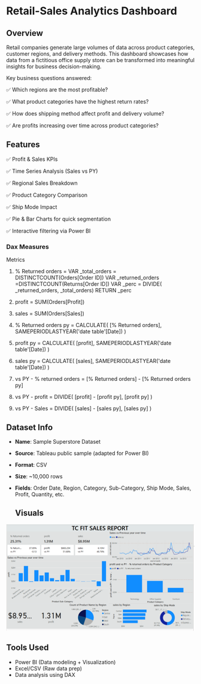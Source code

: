 # Retail-Sales Analytics Dashboard
##  Overview

Retail companies generate large volumes of data across product categories, customer regions, and delivery methods. This dashboard showcases how data from a fictitious office supply store can be transformed into meaningful insights for business decision-making.

Key business questions answered:

✅ Which regions are the most profitable?
 
✅ What product categories have the highest return rates?
 
✅ How does shipping method affect profit and delivery volume?
 
✅ Are profits increasing over time across product categories?


 ##   Features

✅ Profit & Sales KPIs 

✅ Time Series Analysis (Sales vs PY) 

✅ Regional Sales Breakdown 

✅ Product Category Comparison 

✅ Ship Mode Impact  

✅ Pie & Bar Charts for quick segmentation 

✅ Interactive filtering via Power BI

### Dax Measures
Metrics

1. % Returned orders = 
VAR _total_orders = DISTINCTCOUNT(Orders[Order ID])
VAR _returned_orders =DISTINCTCOUNT(Returns[Order ID])
VAR _perc =
DIVIDE(
    _returned_orders,
    _total_orders)
RETURN
_perc

2. profit = SUM(Orders[Profit])

3. sales = SUM(Orders[Sales])

4. % Returned orders py = 
CALCULATE(
    [% Returned orders],
    SAMEPERIODLASTYEAR('date table'[Date])
)

5. profit py = 
CALCULATE(
    [profit],
    SAMEPERIODLASTYEAR('date table'[Date])
)

6. sales py = 
CALCULATE(
    [sales],
    SAMEPERIODLASTYEAR('date table'[Date])
)

7. vs PY - % returned orders = 
[% Returned orders] - [% Returned orders py]

8. vs PY - profit = 
DIVIDE(
    [profit] - [profit py],
    [profit py]
)

9. vs PY - Sales = 
DIVIDE(
    [sales] - [sales py],
    [sales py]
)

##  Dataset Info

- **Name**: Sample Superstore Dataset
  
- **Source**: Tableau public sample (adapted for Power BI)
  
- **Format**: CSV
   
- **Size**: ~10,000 rows
   
- **Fields**: Order Date, Region, Category, Sub-Category, Ship Mode, Sales, Profit, Quantity, etc.


  ##  Visuals

![Superstore Sales Dashboard](Screenshot%202025-07-29%20160659.png)


##  Tools Used

-  Power BI (Data modeling + Visualization)
-  Excel/CSV (Raw data prep)
- Data analysis using DAX



